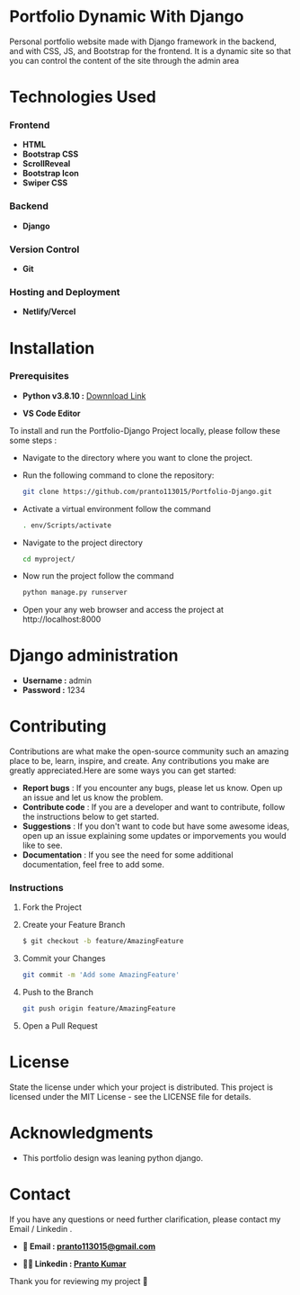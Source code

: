 # Portfolio Dynamic With Django
Personal portfolio website made with Django framework in the backend, and with CSS, JS, and Bootstrap for the frontend. It is a dynamic site so that you can control the content of the site through the admin area

# Technologies Used

### Frontend

- **HTML** 
- **Bootstrap CSS** 
- **ScrollReveal**
- **Bootstrap Icon**
- **Swiper CSS** 

### Backend

- **Django** 

### Version Control

- **Git** 

### Hosting and Deployment

- **Netlify/Vercel** 



# Installation

### Prerequisites

- **Python v3.8.10 :**  [Downnload Link](https://www.python.org/ftp/python/3.8.10/python-3.8.10-amd64.exe)

- **VS Code Editor**  


To install and run the Portfolio-Django Project locally, please follow these some steps :
   - Navigate to the directory where you want to clone the project.
   - Run the following command to clone the repository:

      ```sh
     git clone https://github.com/pranto113015/Portfolio-Django.git
      ```
   - Activate a virtual environment follow the command
        ```sh
        . env/Scripts/activate
        ```
   - Navigate to the project directory 
        ```sh
        cd myproject/
        ```
   - Now run the project follow the command
        ```sh
        python manage.py runserver
        ```
   - Open your any web browser and access the project at http://localhost:8000



# Django administration
- **Username :** admin
- **Password :** 1234

# Contributing

Contributions are what make the open-source community such an amazing place to be, learn, inspire, and create. Any contributions you make are greatly appreciated.Here are some ways you can get started:

- **Report bugs** : If you encounter any bugs, please let us know. Open up an issue and let us know the problem.
- **Contribute code** : If you are a developer and want to contribute, follow the instructions below to get started.
- **Suggestions** : If you don't want to code but have some awesome ideas, open up an issue explaining some updates or imporvements you would like to see.
- **Documentation** : If you see the need for some additional documentation, feel free to add some.

### Instructions

1. Fork the Project
2. Create your Feature Branch

   ```sh
   $ git checkout -b feature/AmazingFeature
   ```

3. Commit your Changes

   ```sh
   git commit -m 'Add some AmazingFeature'
   ```

4. Push to the Branch
   ```sh
   git push origin feature/AmazingFeature
   ```
5. Open a Pull Request


# License

State the license under which your project is distributed.
This project is licensed under the MIT License - see the LICENSE file for details.


# Acknowledgments

- This portfolio design was leaning python django.

# Contact

If you have any questions or need further clarification, please contact my Email / Linkedin .

- **💌 Email : pranto113015@gmail.com**

- **🕵️‍♂️ Linkedin : [Pranto Kumar](https://www.linkedin.com/in/pranto-kumar-a326801b3/)**

Thank you for reviewing my project 💙